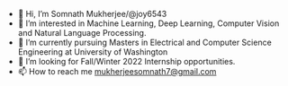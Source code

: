- 👋 Hi, I’m Somnath Mukherjee/@joy6543
- 👀 I’m interested in Machine Learning, Deep Learning, Computer Vision and Natural Language Processing.
- 🌱 I’m currently pursuing Masters in Electrical and Computer Science Engineering at University of Washington
- 💞️ I’m looking for Fall/Winter 2022 Internship opportunities.
- 📫 How to reach me mukherjeesomnath7@gmail.com

<!---
joy6543/joy6543 is a ✨ special ✨ repository because its `README.md` (this file) appears on your GitHub profile.
You can click the Preview link to take a look at your changes.
--->
